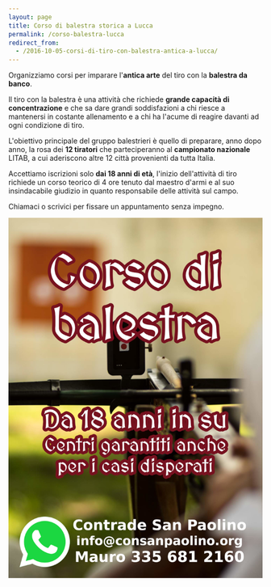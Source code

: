 ```yaml
---
layout: page
title: Corso di balestra storica a Lucca
permalink: /corso-balestra-lucca
redirect_from:
  - /2016-10-05-corsi-di-tiro-con-balestra-antica-a-lucca/
---
```


Organizziamo corsi per imparare l'**antica arte** del tiro con la **balestra da
banco**.

Il tiro con la balestra è una attività che richiede **grande capacità di
concentrazione** e che sa dare grandi soddisfazioni a chi riesce a mantenersi in
costante allenamento e a chi ha l'acume di reagire davanti ad ogni condizione di
tiro.

L'obiettivo principale del gruppo balestrieri è quello di preparare, anno dopo
anno, la rosa dei **12 tiratori** che parteciperanno al **campionato nazionale**
LITAB, a cui aderiscono altre 12 città provenienti da tutta Italia.

Accettiamo iscrizioni solo **dai 18 anni di età**, l'inizio dell'attività di
tiro richiede un corso teorico di 4 ore tenuto dal maestro d'armi e al suo
insindacabile giudizio in quanto responsabile delle attività sul campo.

Chiamaci o scrivici per fissare un appuntamento senza impegno.

![volantino corso balestra Lucca](/assets/images/2018/corsi/corsi-balestra.png)